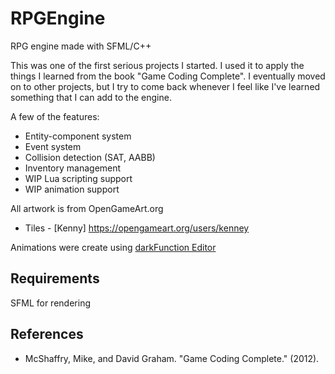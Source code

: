 # RPGEngine
RPG engine made with SFML/C++

This was one of the first serious projects I started. I used it to apply the things I learned from the book "Game Coding Complete".
I eventually moved on to other projects, but I try to come back whenever I feel like I've learned something that I can add to the engine.

A few of the features:
 * Entity-component system
 * Event system
 * Collision detection (SAT, AABB)
 * Inventory management
 * WIP Lua scripting support
 * WIP animation support


All artwork is from OpenGameArt.org
 * Tiles - [Kenny] https://opengameart.org/users/kenney
 
Animations were create using [darkFunction Editor](http://darkfunction.com/editor/)

## Requirements
SFML for rendering

## References
 * McShaffry, Mike, and David Graham. "Game Coding Complete." (2012).
